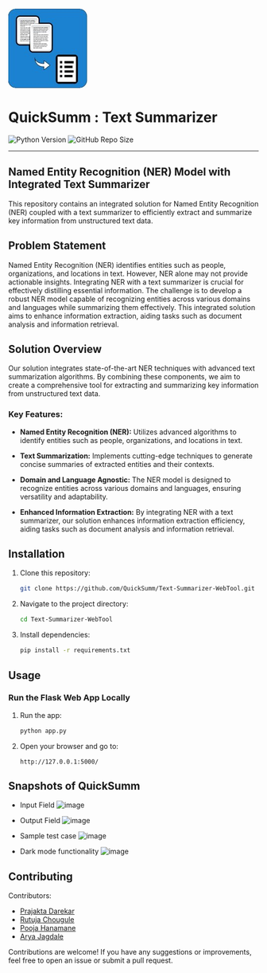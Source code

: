 ![QuickSumm Banner](https://github.com/QuickSumm/Text-Summarizer/blob/main/static/TS.jpg)

# QuickSumm : Text Summarizer

![Python Version](https://img.shields.io/badge/python-3.8%2B-blue.svg)
![GitHub Repo Size](https://img.shields.io/github/repo-size/QuickSumm/Text-Summarizer?color=orange&style=flat)

---

## Named Entity Recognition (NER) Model with Integrated Text Summarizer

This repository contains an integrated solution for Named Entity Recognition (NER) coupled with a text summarizer to efficiently extract and summarize key information from unstructured text data.

## Problem Statement

Named Entity Recognition (NER) identifies entities such as people, organizations, and locations in text. However, NER alone may not provide actionable insights. Integrating NER with a text summarizer is crucial for effectively distilling essential information. The challenge is to develop a robust NER model capable of recognizing entities across various domains and languages while summarizing them effectively. This integrated solution aims to enhance information extraction, aiding tasks such as document analysis and information retrieval.

## Solution Overview

Our solution integrates state-of-the-art NER techniques with advanced text summarization algorithms. By combining these components, we aim to create a comprehensive tool for extracting and summarizing key information from unstructured text data.

### Key Features:

- **Named Entity Recognition (NER):** Utilizes advanced algorithms to identify entities such as people, organizations, and locations in text.

- **Text Summarization:** Implements cutting-edge techniques to generate concise summaries of extracted entities and their contexts.

- **Domain and Language Agnostic:** The NER model is designed to recognize entities across various domains and languages, ensuring versatility and adaptability.

- **Enhanced Information Extraction:** By integrating NER with a text summarizer, our solution enhances information extraction efficiency, aiding tasks such as document analysis and information retrieval.

## Installation

1. Clone this repository:

    ```bash
    git clone https://github.com/QuickSumm/Text-Summarizer-WebTool.git
    ```

2. Navigate to the project directory:

    ```bash
    cd Text-Summarizer-WebTool
    ```

3. Install dependencies:

    ```bash
    pip install -r requirements.txt
    ```

## Usage

### Run the Flask Web App Locally

1. Run the app:

    ```bash
    python app.py
    ```

2. Open your browser and go to:

    ```
    http://127.0.0.1:5000/
    ```

## Snapshots of QuickSumm 

- Input Field
 ![image](https://github.com/QuickSumm/Text-Summarizer/assets/121707091/9274798f-b42f-408a-b3ad-f3bc8e53d4e5)

- Output Field
  ![image](https://github.com/QuickSumm/Text-Summarizer/assets/121707091/529ac993-ed66-48f7-8f27-66c308a7ce23)

- Sample test case
  ![image](https://github.com/QuickSumm/Text-Summarizer/assets/121707091/8998b852-ed2d-454a-a815-96863c92cfef)

- Dark mode functionality
  ![image](https://github.com/QuickSumm/Text-Summarizer/assets/121707091/49fc6974-64fa-4a6a-85d2-35e524b6c174)

## Contributing

Contributors:
- [Prajakta Darekar](https://github.com/prajudarekar04)
- [Rutuja Chougule](https://github.com/rutujaC12)
- [Pooja Hanamane](https://github.com/poojah08)
- [Arya Jagdale](https://github.com/Aryajagadale)

Contributions are welcome! If you have any suggestions or improvements, feel free to open an issue or submit a pull request.

